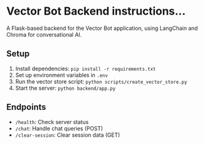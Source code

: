 # Vector Bot Backend instructions...

A Flask-based backend for the Vector Bot application, using LangChain and Chroma for conversational AI.

## Setup

1. Install dependencies: `pip install -r requirements.txt`
2. Set up environment variables in `.env`
3. Run the vector store script: `python scripts/create_vector_store.py`
4. Start the server: `python backend/app.py`

## Endpoints

- `/health`: Check server status
- `/chat`: Handle chat queries (POST)
- `/clear-session`: Clear session data (GET)
